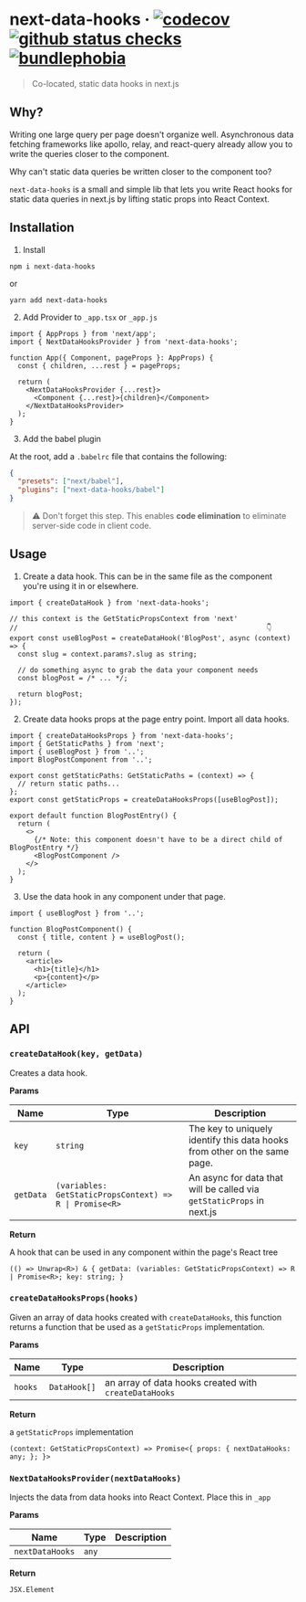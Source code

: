 # next-data-hooks · [![codecov](https://codecov.io/gh/ricokahler/next-data-hooks/branch/main/graph/badge.svg)](https://codecov.io/gh/ricokahler/next-data-hooks) [![github status checks](https://badgen.net/github/checks/ricokahler/next-data-hooks/main)](https://github.com/ricokahler/next-data-hooks/actions) [![bundlephobia](https://badgen.net/bundlephobia/minzip/next-data-hooks)](https://bundlephobia.com/result?p=next-data-hooks)

> Co-located, static data hooks in next.js

## Why?

Writing one large query per page doesn't organize well. Asynchronous data fetching frameworks like apollo, relay, and react-query already allow you to write the queries closer to the component.

Why can't static data queries be written closer to the component too?

`next-data-hooks` is a small and simple lib that lets you write React hooks for static data queries in next.js by lifting static props into React Context.

## Installation

1. Install

```
npm i next-data-hooks
```

or

```
yarn add next-data-hooks
```

2. Add Provider to `_app.tsx` or `_app.js`

```tsx
import { AppProps } from 'next/app';
import { NextDataHooksProvider } from 'next-data-hooks';

function App({ Component, pageProps }: AppProps) {
  const { children, ...rest } = pageProps;

  return (
    <NextDataHooksProvider {...rest}>
      <Component {...rest}>{children}</Component>
    </NextDataHooksProvider>
  );
}
```

3. Add the babel plugin

At the root, add a `.babelrc` file that contains the following:

```json
{
  "presets": ["next/babel"],
  "plugins": ["next-data-hooks/babel"]
}
```

> ⚠️ Don't forget this step. This enables **code elimination** to eliminate server-side code in client code.

## Usage

1. Create a data hook. This can be in the same file as the component you're using it in or elsewhere.

```tsx
import { createDataHook } from 'next-data-hooks';

// this context is the GetStaticPropsContext from 'next'
//                                                             👇
export const useBlogPost = createDataHook('BlogPost', async (context) => {
  const slug = context.params?.slug as string;

  // do something async to grab the data your component needs
  const blogPost = /* ... */;

  return blogPost;
});
```

2. Create data hooks props at the page entry point. Import all data hooks.

```tsx
import { createDataHooksProps } from 'next-data-hooks';
import { GetStaticPaths } from 'next';
import { useBlogPost } from '..';
import BlogPostComponent from '..';

export const getStaticPaths: GetStaticPaths = (context) => {
  // return static paths...
};
export const getStaticProps = createDataHooksProps([useBlogPost]);

export default function BlogPostEntry() {
  return (
    <>
      {/* Note: this component doesn't have to be a direct child of BlogPostEntry */}
      <BlogPostComponent />
    </>
  );
}
```

3. Use the data hook in any component under that page.

```tsx
import { useBlogPost } from '..';

function BlogPostComponent() {
  const { title, content } = useBlogPost();

  return (
    <article>
      <h1>{title}</h1>
      <p>{content}</p>
    </article>
  );
}
```

## API

<!-- DOCSTART -->

### `createDataHook(key, getData)`

Creates a data hook.

**Params**

| Name      | Type                                                    | Description                                                               |
| --------- | ------------------------------------------------------- | ------------------------------------------------------------------------- |
| `key`     | `string`                                                | The key to uniquely identify this data hooks from other on the same page. |
| `getData` | `(variables: GetStaticPropsContext) => R \| Promise<R>` | An async for data that will be called via `getStaticProps` in next.js     |

**Return**

A hook that can be used in any component within the page's React tree

```
(() => Unwrap<R>) & { getData: (variables: GetStaticPropsContext) => R | Promise<R>; key: string; }
```

### `createDataHooksProps(hooks)`

Given an array of data hooks created with `createDataHooks`, this function
returns a function that be used as a `getStaticProps` implementation.

**Params**

| Name    | Type         | Description                                           |
| ------- | ------------ | ----------------------------------------------------- |
| `hooks` | `DataHook[]` | an array of data hooks created with `createDataHooks` |

**Return**

a `getStaticProps` implementation

```
(context: GetStaticPropsContext) => Promise<{ props: { nextDataHooks: any; }; }>
```

### `NextDataHooksProvider(nextDataHooks)`

Injects the data from data hooks into React Context. Place this in `_app`

**Params**

| Name            | Type  | Description |
| --------------- | ----- | ----------- |
| `nextDataHooks` | `any` |             |

**Return**

```
JSX.Element
```

<!-- DOCEND -->
